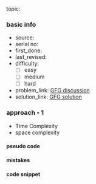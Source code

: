 topic:

### basic info
- source: 
- serial no:
- first_done:
- last_revised:
- difficulty:
	- [ ] easy
	- [ ] medium
	- [ ] hard
- problem_link: [GFG discussion](https://www.geeksforgeeks.org/vertex-cover-problem-dynamic-programming-solution-for-tree/)
- solution_link: [GFG solution](https://www.geeksforgeeks.org/vertex-cover-problem-dynamic-programming-solution-for-tree/)

### approach - 1
- Time Complexity
- space complexity

#### pseudo code

#### mistakes

#### code snippet
```python

```